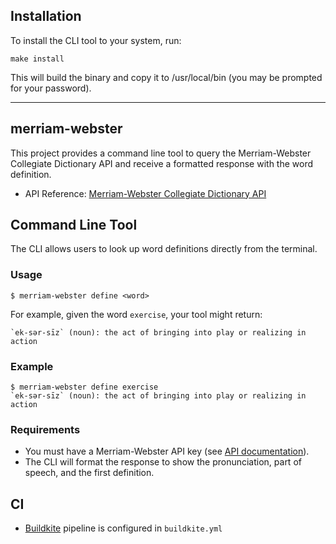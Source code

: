 ## Installation

To install the CLI tool to your system, run:

```
make install
```

This will build the binary and copy it to /usr/local/bin (you may be prompted for your password).

---

##  merriam-webster

This project provides a command line tool to query the Merriam-Webster Collegiate Dictionary API and receive a formatted response with the word definition.

- API Reference: [Merriam-Webster Collegiate Dictionary API](https://dictionaryapi.com/products/api-collegiate-dictionary)

## Command Line Tool

The CLI allows users to look up word definitions directly from the terminal.

### Usage

```
$ merriam-webster define <word>
```

For example, given the word `exercise`, your tool might return:

```
`ek-sər-sīz` (noun): the act of bringing into play or realizing in action
```

### Example

```
$ merriam-webster define exercise
`ek-sər-sīz` (noun): the act of bringing into play or realizing in action
```

### Requirements
- You must have a Merriam-Webster API key (see [API documentation](https://dictionaryapi.com/products/api-collegiate-dictionary)).
- The CLI will format the response to show the pronunciation, part of speech, and the first definition.


## CI
- [Buildkite](https://buildkite.com/) pipeline is configured in `buildkite.yml`
